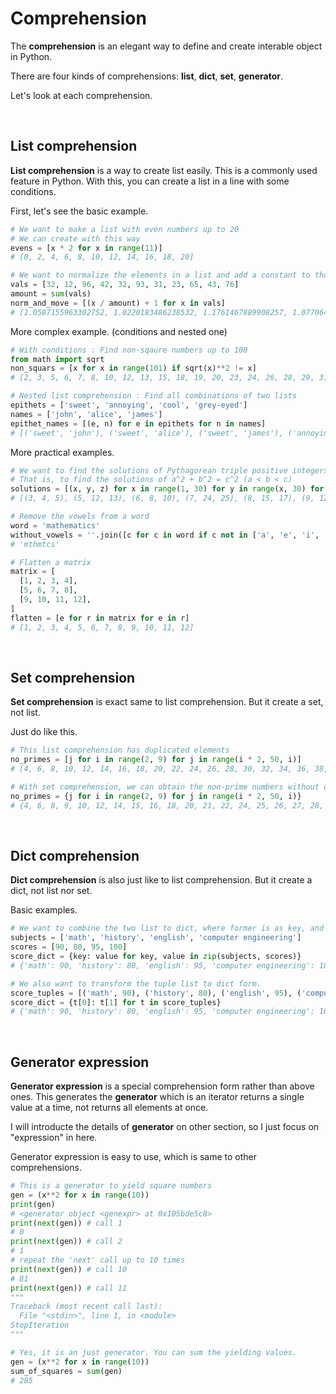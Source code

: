 # Comprehension

The **comprehension** is an elegant way to define and create interable object in Python.

There are four kinds of comprehensions: **list**, **dict**, **set**, **generator**.

Let's look at each comprehension.

<br>

## List comprehension

**List comprehension** is a way to create list easily. This is a commonly used feature in Python. With this, you can create a list in a line with some conditions. 

First, let's see the basic example.

```python
# We want to make a list with even numbers up to 20
# We can create with this way
evens = [x * 2 for x in range(11)]
# [0, 2, 4, 6, 8, 10, 12, 14, 16, 18, 20]

# We want to normalize the elements in a list and add a constant to those
vals = [32, 12, 96, 42, 32, 93, 31, 23, 65, 43, 76]
amount = sum(vals)
norm_and_move = [(x / amount) + 1 for x in vals]
# [1.0587155963302752, 1.0220183486238532, 1.1761467889908257, 1.0770642201834861, 1.0587155963302752, 1.1706422018348623, 1.0568807339449542, 1.0422018348623854, 1.1192660550458715, 1.0788990825688074, 1.1394495412844037]
```

More complex example. (conditions and nested one)

```python
# With conditions : Find non-sqaure numbers up to 100
from math import sqrt
non_squars = [x for x in range(101) if sqrt(x)**2 != x]
# [2, 3, 5, 6, 7, 8, 10, 12, 13, 15, 18, 19, 20, 23, 24, 26, 28, 29, 31, 32, 37, 38, 40, 43, 45, 48, 50, 51, 52, 58, 59, 60, 61, 63, 65, 66, 72, 73, 75, 76, 77, 78, 80, 82, 87, 89, 92, 94, 95, 96, 97]

# Nested list comprehension : Find all combinations of two lists
epithets = ['sweet', 'annoying', 'cool', 'grey-eyed']
names = ['john', 'alice', 'james']
epithet_names = [(e, n) for e in epithets for n in names]
# [('sweet', 'john'), ('sweet', 'alice'), ('sweet', 'james'), ('annoying', 'john'), ('annoying', 'alice'), ('annoying', 'james'), ('cool', 'john'), ('cool', 'alice'), ('cool', 'james'), ('grey-eyed', 'john'), ('grey-eyed', 'alice'), ('grey-eyed', 'james')]
```

More practical examples.

```python
# We want to find the solutions of Pythagorean triple positive integers
# That is, to find the solutions of a^2 + b^2 = c^2 (a < b < c)
solutions = [(x, y, z) for x in range(1, 30) for y in range(x, 30) for z in range(y, 30) if x**2 + y**2 == z**2]
# [(3, 4, 5), (5, 12, 13), (6, 8, 10), (7, 24, 25), (8, 15, 17), (9, 12, 15), (10, 24, 26), (12, 16, 20), (15, 20, 25), (20, 21, 29)]

# Remove the vowels from a word
word = 'mathematics'
without_vowels = ''.join([c for c in word if c not in ['a', 'e', 'i', 'o', 'u']])
# 'mthmtcs'

# Flatten a matrix
matrix = [
  [1, 2, 3, 4],
  [5, 6, 7, 8],
  [9, 10, 11, 12],
]
flatten = [e for r in matrix for e in r]
# [1, 2, 3, 4, 5, 6, 7, 8, 9, 10, 11, 12]
```

<br>

## Set comprehension

**Set comprehension** is exact same to list comprehension. But it create a set, not list.

Just do like this.

```python
# This list comprehension has duplicated elements
no_primes = [j for i in range(2, 9) for j in range(i * 2, 50, i)]
# [4, 6, 8, 10, 12, 14, 16, 18, 20, 22, 24, 26, 28, 30, 32, 34, 36, 38, 40, 42, 44, 46, 48, 6, 9, 12, 15, 18, 21, 24, 27, 30, 33, 36, 39, 42, 45, 48, 8, 12, 16, 20, 24, 28, 32, 36, 40, 44, 48, 10, 15, 20, 25, 30, 35, 40, 45, 12, 18, 24, 30, 36, 42, 48, 14, 21, 28, 35, 42, 49, 16, 24, 32, 40, 48]

# With set comprehension, we can obtain the non-prime numbers without duplicate
no_primes = {j for i in range(2, 9) for j in range(i * 2, 50, i)}
# {4, 6, 8, 9, 10, 12, 14, 15, 16, 18, 20, 21, 22, 24, 25, 26, 27, 28, 30, 32, 33, 34, 35, 36, 38, 39, 40, 42, 44, 45, 46, 48, 49}
```

<br>

## Dict comprehension

**Dict comprehension** is also just like to list comprehension. But it create a dict, not list nor set.

Basic examples.

```python
# We want to combine the two list to dict, where former is as key, and other is as value
subjects = ['math', 'history', 'english', 'computer engineering']
scores = [90, 80, 95, 100]
score_dict = {key: value for key, value in zip(subjects, scores)}
# {'math': 90, 'history': 80, 'english': 95, 'computer engineering': 100}

# We also want to transform the tuple list to dict form.
score_tuples = [('math', 90), ('history', 80), ('english', 95), ('computer engineering', 100)]
score_dict = {t[0]: t[1] for t in score_tuples}
# {'math': 90, 'history': 80, 'english': 95, 'computer engineering': 100}
```

<br>

## Generator expression

**Generator expression** is a special comprehension form rather than above ones. This generates the **generator** which is an iterator returns a single value at a time, not returns all elements at once.

I will introducte the details of **generator** on other section, so I just focus on "expression" in here.

Generator expression is easy to use, which is same to other comprehensions.

```python
# This is a generator to yield square numbers
gen = (x**2 for x in range(10))
print(gen)
# <generator object <genexpr> at 0x105bde5c8>
print(next(gen)) # call 1
# 0
print(next(gen)) # call 2
# 1
# repeat the 'next' call up to 10 times
print(next(gen)) # call 10
# 81
print(next(gen)) # call 11
"""
Traceback (most recent call last):
  File "<stdin>", line 1, in <module>
StopIteration
"""

# Yes, it is an just generator. You can sum the yielding values.
gen = (x**2 for x in range(10))
sum_of_squares = sum(gen)
# 285
```

